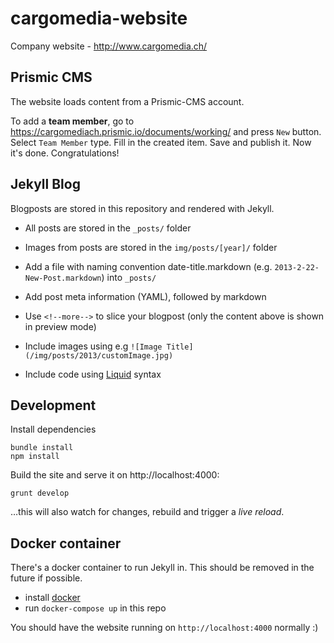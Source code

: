 cargomedia-website
==================

Company website - http://www.cargomedia.ch/

Prismic CMS
-----------

The website loads content from a Prismic-CMS account.

To add a **team member**, go to https://cargomediach.prismic.io/documents/working/ and press `New` button. Select `Team Member` type. Fill in the created item. Save and publish it. Now it's done. Congratulations!

Jekyll Blog
-----------

Blogposts are stored in this repository and rendered with Jekyll.

- All posts are stored in the `_posts/` folder
- Images from posts are stored in the `img/posts/[year]/` folder

- Add a file with naming convention date-title.markdown (e.g. `2013-2-22-New-Post.markdown`) into `_posts/`
- Add post meta information (YAML), followed by markdown
- Use `<!--more-->` to slice your blogpost (only the content above is shown in preview mode)
- Include images using e.g `![Image Title](/img/posts/2013/customImage.jpg)`
- Include code using [Liquid](http://docs.shopify.com/themes/liquid-basics) syntax

Development
-----------

Install dependencies
```
bundle install
npm install
```

Build the site and serve it on http://localhost:4000:
```
grunt develop
```
…this will also watch for changes, rebuild and trigger a *live reload*.

Docker container
----------------

There's a docker container to run Jekyll in.
This should be removed in the future if possible.

- install [docker](https://docs.docker.com/engine/installation/)
- run `docker-compose up` in this repo

You should have the website running on `http://localhost:4000` normally :)
